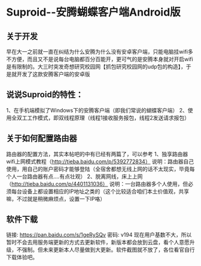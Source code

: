 #	Suproid--安腾蝴蝶客户端Android版
##	关于开发
早在大一之前就一直在纠结为什么安腾为什么没有安卓客户端，只能电脑挂wifi多不方便，而且又不是说每台电脑都百分百能开，更可气的是安腾本身就对开启wifi是有限制的。大三时突发奇想研究校园网【抓包研究校园网的udp包的构造】，于是就开发了这款安腾客户端的安卓版
##	说说Suproid的特性：
1、在手机端模拟了Windows下的安腾客户端（即我们常说的蝴蝶客户端）
2、使用全双工工作模式，即双线程原理（线程1接收服务报包，线程2发送请求报包）
##	关于如何配置路由器
路由器的配置方法，其实本帖吧的中有已经有两篇了，可以参考
1、独享路由器wifi上网模式教程（http://tieba.baidu.com/p/5392772834）
说明：路由器自己使用，用自己的账户密码才能够登陆（全宿舍都想无线上网的话不太现实，毕竟每个人一台路由器有点....有点壮观）
2、脱离网线，床上上网（http://tieba.baidu.com/p/4401131036）
说明：一台路由器多个人使用，但必须每台设备上都设置相应的IP地址之类的（这个比较适合咱们本土价值观，共享嘛，不过就是稍微麻烦点，设置一下IP咯）
## 软件下载
链接: https://pan.baidu.com/s/1geRySQv
密码: v194
现在用户基数不大，所以暂时不会去用服务端更新的方式去更新软件，新版本都会放到云盘，看个人意愿升级，不强制。但未来更新本人尽量做到大更新。软件截图就不放了，各位看官自行下载体验吧。
